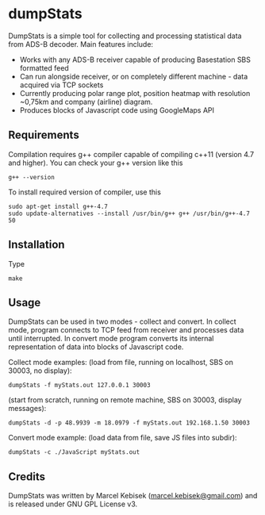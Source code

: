 # dumpStats
DumpStats is a simple tool for collecting and processing statistical data from ADS-B decoder.
Main features include:
* Works with any ADS-B receiver capable of producing Basestation SBS formatted feed
* Can run alongside receiver, or on completely different machine - data acquired via TCP sockets
* Currently producing polar range plot, position heatmap with resolution ~0,75km and company (airline) diagram.
* Produces blocks of Javascript code using GoogleMaps API

## Requirements
Compilation requires g++ compiler capable of compiling c++11 (version 4.7 and higher).
You can check your g++ version like this
```
g++ --version
```

To install required version of compiler, use this
```
sudo apt-get install g++-4.7
sudo update-alternatives --install /usr/bin/g++ g++ /usr/bin/g++-4.7 50
```

## Installation
Type
```
make
```

## Usage
DumpStats can be used in two modes - collect and convert.
In collect mode, program connects to TCP feed from receiver and processes data until interrupted.
In convert mode program converts its internal representation of data into blocks of Javascript code.

Collect mode examples: (load from file, running on localhost, SBS on 30003, no display):
```
dumpStats -f myStats.out 127.0.0.1 30003
```

(start from scratch, running on remote machine, SBS on 30003, display messages):
```
dumpStats -d -p 48.9939 -m 18.0979 -f myStats.out 192.168.1.50 30003
```

Convert mode example: (load data from file, save JS files into subdir):
```
dumpStats -c ./JavaScript myStats.out
```

## Credits
DumpStats was written by Marcel Kebisek (marcel.kebisek@gmail.com) and is released under GNU GPL License v3.

